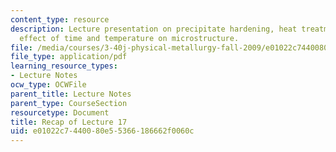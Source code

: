 ```yaml
---
content_type: resource
description: Lecture presentation on precipitate hardening, heat treatment, and the
  effect of time and temperature on microstructure.
file: /media/courses/3-40j-physical-metallurgy-fall-2009/e01022c7440080e55366186662f0060c_MIT3_40JF09_lec17.pdf
file_type: application/pdf
learning_resource_types:
- Lecture Notes
ocw_type: OCWFile
parent_title: Lecture Notes
parent_type: CourseSection
resourcetype: Document
title: Recap of Lecture 17
uid: e01022c7-4400-80e5-5366-186662f0060c
---
```

